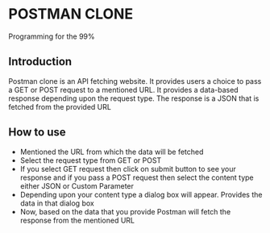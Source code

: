 
# POSTMAN CLONE

Programming for the 99%

## Introduction

Postman clone is an API fetching website. It provides users a choice to pass a GET or POST request to a mentioned URL. It provides a data-based response depending upon the request type. The response is a JSON that is fetched from the provided URL





## How to use

- Mentioned the URL from which the data will be fetched
- Select the request type from GET or POST
- If you select GET request then click on submit button to see your response
  and if you pass a POST request then select the content type either JSON or Custom Parameter
- Depending upon your content type a dialog box will appear. Provides the data in that dialog box 
- Now, based on the data that you provide Postman will fetch the response from the mentioned URL
